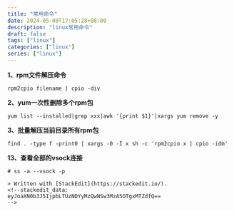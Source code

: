 ```yaml
---
title: "常用命令"
date: 2024-05-08T17:05:28+08:00
description: "linux常用命令"
draft: false
tags: ["linux"]
categories: ["linux"]
series: ["linux"]
---
```

**1、rpm文件解压命令**
```shell
rpm2cpio filename | cpio -div
```
**2、yum一次性删除多个rpm包**

    yum list --installed|grep xxx|awk '{print $1}'|xargs yum remove -y

**3、批量解压当前目录所有rpm包**
```shell
find . -type f -print0 | xargs -0 -I x sh -c 'rpm2cpio x | cpio -idm'
```
**13、查看全部的vsock连接**
```shell
# ss -a --vsock -p 

> Written with [StackEdit](https://stackedit.io/).
<!--stackedit_data:
eyJoaXN0b3J5IjpbLTUzNDYyMzQwNSw3MzA5OTgxMTZdfQ==
-->